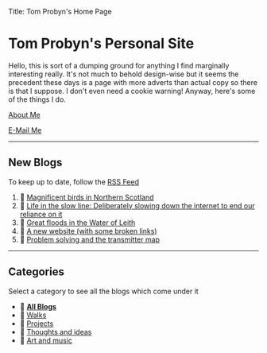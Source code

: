 Title: Tom Probyn's Home Page

# Tom Probyn's Personal Site

Hello, this is sort of a dumping ground for anything I find marginally interesting really. It's not much to behold design-wise but it seems the precedent these days is a page with more adverts than actual copy so there is that I suppose. I don't even need a cookie warning! Anyway, here's some of the things I do.

[About Me](./me.html)

[E-Mail Me](./email.html)

***

## New Blogs

To keep up to date, follow the [RSS Feed](./feed)

1. 📄 [Magnificent birds in Northern Scotland](./blogs/walks/northern_scotland_birds.html)
1. 📄 [Life in the slow line: Deliberately slowing down the internet to end our reliance on it](./blogs/ideas/the_slow_line.html)
1. 📄 [Great floods in the Water of Leith](./blogs/walks/floods_water_leith.html)
1. 📄 [A new website (with some broken links)](./blogs/ideas/new_site_links.html)
1. 📄 [Problem solving and the transmitter map](./blogs/ideas/data_wrangling_relays.html)

***

## Categories
Select a category to see all the blogs which come under it

- 📁 [**All Blogs**](./blogs)
- 📁 [Walks](./blogs/walks)
- 📁 [Projects](./blogs/projects)
- 📁 [Thoughts and ideas](./blogs/ideas)
- 📁 [Art and music](./blogs/art)